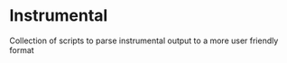 Instrumental
============

Collection of scripts to parse instrumental output to a more user friendly format
